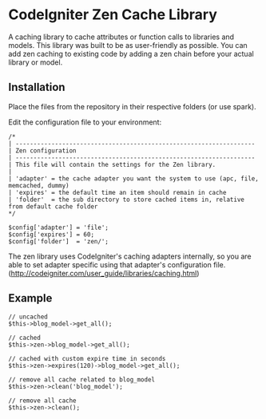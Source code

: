 CodeIgniter Zen Cache Library
=============================

A caching library to cache attributes or function calls to libraries and models. This library was built to be as user-friendly as possible. You can add zen caching to existing code by adding a zen chain before your actual library or model.

Installation
------------

Place the files from the repository in their respective folders (or use spark).

Edit the configuration file to your environment:

	/*
	| -------------------------------------------------------------------
	| Zen configuration
	| -------------------------------------------------------------------
	| This file will contain the settings for the Zen library.
	|
	| 'adapter'	= the cache adapter you want the system to use (apc, file, memcached, dummy)
	| 'expires'	= the default time an item should remain in cache
	| 'folder'	= the sub directory to store cached items in, relative from default cache folder
	*/

	$config['adapter'] = 'file';
	$config['expires'] = 60;
	$config['folder']  = 'zen/';

The zen library uses CodeIgniter's caching adapters internally, so you are able to set adapter specific using that adapter's configuration file. (http://codeigniter.com/user_guide/libraries/caching.html)
	
Example
-------

	// uncached
	$this->blog_model->get_all();
	
	// cached
	$this->zen->blog_model->get_all();
	
	// cached with custom expire time in seconds
	$this->zen->expires(120)->blog_model->get_all();
	
	// remove all cache related to blog_model
	$this->zen->clean('blog_model');
	
	// remove all cache
	$this->zen->clean();
